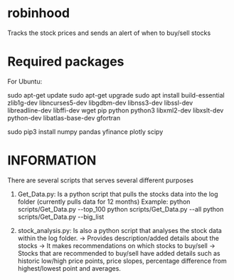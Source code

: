 # robinhood
Tracks the stock prices and sends an alert of when to buy/sell stocks

# Required packages
For Ubuntu:

   sudo apt-get update
   sudo apt-get upgrade
   sudo apt install build-essential zlib1g-dev libncurses5-dev libgdbm-dev libnss3-dev libssl-dev \
                     libreadline-dev libffi-dev wget pip python python3 libxml2-dev libxslt-dev \
                     python-dev libatlas-base-dev gfortran
   
   sudo pip3 install numpy pandas yfinance plotly scipy

# INFORMATION
There are several scripts that serves several different purposes

1) Get_Data.py: Is a python script that pulls the stocks data into the log
                folder (currently pulls data for 12 months)
                Example: python scripts/Get_Data.py --top_100
                         python scripts/Get_Data.py --all
                         python scripts/Get_Data.py --big_list

2) stock_analysis.py: Is also a python script that analyses the stock data
                      within the log folder.
                      -> Provides description/added details about the stocks
                      -> It makes recommendations on which stocks to buy/sell
                      -> Stocks that are recommended to buy/sell have added details
                         such as historic low/high price points, price slopes,
                         percentage difference from highest/lowest point and
                         averages.
